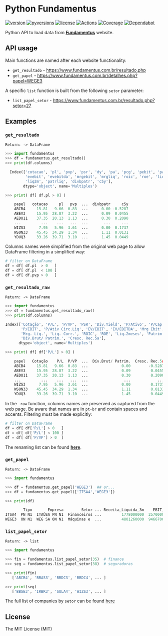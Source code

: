 # Python Fundamentus

[![version   ](https://img.shields.io/pypi/v/fundamentus.svg?color=blue)](https://pypi.org/project/fundamentus/)
[![pyversions](https://img.shields.io/pypi/pyversions/fundamentus.svg)](https://pypi.org/project/fundamentus/)
[![license   ](https://img.shields.io/github/license/mv/fundamentus-api.svg?color=blue)](https://pypi.org/project/fundamentus/)
[![Actions   ](https://img.shields.io/github/workflow/status/mv/fundamentus-api/python-testing?label=actions&logo=github)](https://github.com/mv/fundamentus-api/actions?query=workflow%3Apython-testing)
[![Coverage  ](https://img.shields.io/coveralls/github/mv/fundamentus-api)](https://coveralls.io/github/mv/fundamentus-api?branch=main)
[![Dependabot](https://badgen.net/github/dependabot/mv/fundamentus-api?icon=dependabot&label)](https://github.com/mv/fundamentus-api/network/updates)

Python API to load data from **[Fundamentus](ww.fundamentus.com.br)** website.


## API usage

Main functions are named after each website functionality:
* `get_resultado` - https://www.fundamentus.com.br/resultado.php
* `get_papel`     - https://www.fundamentus.com.br/detalhes.php?papel=WEGE3

A specific `list` function is built from the following `setor` parameter:
* `list_papel_setor` - https://www.fundamentus.com.br/resultado.php?setor=27


## Examples

### `get_resultado`

`Return: -> DataFrame`

```python
>>> import fundamentus
>>> df = fundamentus.get_resultado()
>>> print(df.columns)

  Index(['cotacao', 'pl', 'pvp', 'psr', 'dy', 'pa', 'pcg', 'pebit', 'pacl',
         'evebit', 'evebitda', 'mrgebit', 'mrgliq', 'roic', 'roe', 'liqc',
         'liq2m', 'patrliq', 'divbpatr', 'c5y'],
        dtype='object', name='Multiples')

>>> print( df[ df.pl > 0] )

    papel   cotacao     pl   pvp  ...  divbpatr     c5y
    ABCB4     15.81   9.66  0.83  ...      0.00 -0.5287
    ABEV3     15.95  28.87  3.22  ...      0.09  0.0455
    AEDU11    37.35  20.13  1.13  ...      0.30  0.2090
    ...         ...    ...   ...  ...       ...     ...
    WIZS3      7.95   5.96  3.61  ...      0.00  0.1737
    WSON33    45.45  34.29  1.34  ...      1.11  0.0131
    YDUQ3     33.26  39.71  3.10  ...      1.45  0.0449
```

Columns names were simplified from the original web page to allow DataFrame filtering in a simplified way:

```python
# filter on DataFrame
df = df[ df.pl  > 0   ]
df = df[ df.pl  < 100 ]
df = df[ df.pvp > 0   ]
```

### `get_resultado_raw`

`Return: -> DataFrame`

```python
>>> import fundamentus
>>> df = fundamentus.get_resultado_raw()
>>> print(df.columns)

Index(['Cotação', 'P/L', 'P/VP', 'PSR', 'Div.Yield', 'P/Ativo', 'P/Cap.Giro',
       'P/EBIT', 'P/Ativ Circ.Liq', 'EV/EBIT', 'EV/EBITDA', 'Mrg Ebit',
       'Mrg. Líq.', 'Liq. Corr.', 'ROIC', 'ROE', 'Liq.2meses', 'Patrim. Líq',
       'Dív.Brut/ Patrim.', 'Cresc. Rec.5a'],
      dtype='object', name='Multiples')

>>> print( df[ df['P/L'] > 0] )

    papel   Cotação    P/L  P/VP  ...  Dív.Brut/ Patrim.  Cresc. Rec.5a
    ABCB4     15.81   9.66  0.83  ...               0.00        -0.5287
    ABEV3     15.95  28.87  3.22  ...               0.09         0.0455
    AEDU11    37.35  20.13  1.13  ...               0.30         0.2090
    ...         ...    ...   ...  ...                ...            ...
    WIZS3      7.95   5.96  3.61  ...               0.00         0.1737
    WSON33    45.45  34.29  1.34  ...               1.11         0.0131
    YDUQ3     33.26  39.71  3.10  ...               1.45         0.0449
```

In the `_raw` function, columns names are preserved as captured from the web page. Be aware that names are in `pt-br` and contain spaces and accents. Filtering must be made explicitly:

```python
# filter on DataFrame
df = df[ df['P/L'] > 0   ]
df = df[ df['P/L'] < 100 ]
df = df[ df['P/VP'] > 0  ]
```

The renaming list can be found [**here**](https://github.com/mv/fundamentus/blob/8075a6f7efc2aa29578624518ea79fa385444a35/src/fundamentus/resultado.py#L114).

### `get_papel`

`Return: -> DataFrame`

```python
>>> import fundamentus

>>> df = fundamentus.get_papel('WEGE3')  ## or...
>>> df = fundamentus.get_papel(['ITSA4','WEGE3'])

>>> print(df)

        Tipo       Empresa        Setor ... Receita_Liquida_3m    EBIT_3m Lucro_Liquido_3m
ITSA4  PN N1  ITAÚSA PN N1  Financeiros ...         1778000000  257000000       1784000000
WEGE3  ON N1  WEG SA ON N1  Máquinas e  ...         4801260000  946670000        644246000

```

### `list_papel_setor`

`Return: -> list`

```python
>>> import fundamentus

>>> fin = fundamentus.list_papel_setor(35)  # finance
>>> seg = fundamentus.list_papel_setor(38)  # seguradoras

>>> print(fin)
   ['ABCB4', 'BBAS3', 'BBDC3', 'BBDC4', ... ]

>>> print(seg)
   ['BBSE3', 'IRBR3', 'SULA4', 'WIZS3', ... ]
```

The full list of companies by `setor` can be found [here](https://github.com/mv/fundamentus/blob/1cab1cf965d99c02d05faa90807ebe7381cbc784/src/fundamentus/setor.py#L56)


## License

The MIT License (MIT)
